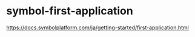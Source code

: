 # symbol-first-application
https://docs.symbolplatform.com/ja/getting-started/first-application.html
